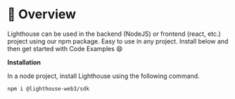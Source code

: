# 🎯 Overview

Lighthouse can be used in the backend (NodeJS) or frontend (react, etc.) project using our npm package. Easy to use in any project. Install below and then get started with Code Examples :smile:

**Installation**

In a node project, install Lighthouse using the following command.

```
npm i @lighthouse-web3/sdk
```

